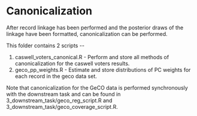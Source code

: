 # Canonicalization

After record linkage has been performed and the posterior draws of the linkage have been formatted, canonicalization can be performed.

This folder contains 2 scripts --

1. caswell_voters_canonical.R - Perform and store all methods of canonicalization for the caswell voters results.
2. geco_pp_weights.R - Estimate and store distributions of PC weights for each record in the geco data set.

Note that canonicalization for the GeCO data is performed synchronously with the downstream task and can be found in 3_downstream_task/geco_reg_script.R and 3_downstream_task/geco_coverage_script.R.
